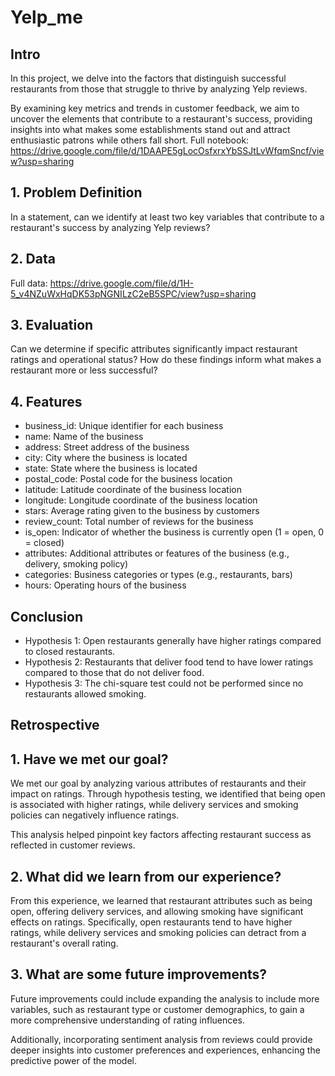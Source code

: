 # Yelp_me

## Intro

In this project, we delve into the factors that distinguish successful restaurants from those that struggle to thrive by analyzing Yelp reviews. 

By examining key metrics and trends in customer feedback, we aim to uncover the elements that contribute to a restaurant's success, providing insights into what makes some establishments stand out and attract enthusiastic patrons while others fall short.
Full notebook: https://drive.google.com/file/d/1DAAPE5gLocOsfxrxYbSSJtLvWfqmSncf/view?usp=sharing

## 1. Problem Definition
In a statement, can we identify at least two key variables that contribute to a restaurant's success by analyzing Yelp reviews?

## 2. Data
Full data: https://drive.google.com/file/d/1H-5_v4NZuWxHqDK53pNGNILzC2eB5SPC/view?usp=sharing

## 3. Evaluation
Can we determine if specific attributes significantly impact restaurant ratings and operational status? How do these findings inform what makes a restaurant more or less successful?

## 4. Features

* business_id: Unique identifier for each business
* name: Name of the business
* address: Street address of the business
* city: City where the business is located
* state: State where the business is located
* postal_code: Postal code for the business location
* latitude: Latitude coordinate of the business location
* longitude: Longitude coordinate of the business location
* stars: Average rating given to the business by customers
* review_count: Total number of reviews for the business
* is_open: Indicator of whether the business is currently open (1 = open, 0 = closed)
* attributes: Additional attributes or features of the business (e.g., delivery, smoking policy)
* categories: Business categories or types (e.g., restaurants, bars)
* hours: Operating hours of the business

## Conclusion
* Hypothesis 1: Open restaurants generally have higher ratings compared to closed restaurants.
* Hypothesis 2: Restaurants that deliver food tend to have lower ratings compared to those that do not deliver food.
* Hypothesis 3: The chi-square test could not be performed since no restaurants allowed smoking. 

## Retrospective
## 1. Have we met our goal?
We met our goal by analyzing various attributes of restaurants and their impact on ratings. Through hypothesis testing, we identified that being open is associated with higher ratings, while delivery services and smoking policies can negatively influence ratings. 

This analysis helped pinpoint key factors affecting restaurant success as reflected in customer reviews.

## 2. What did we learn from our experience?
From this experience, we learned that restaurant attributes such as being open, offering delivery services, and allowing smoking have significant effects on ratings. Specifically, open restaurants tend to have higher ratings, while delivery services and smoking policies can detract from a restaurant's overall rating. 

## 3. What are some future improvements?
Future improvements could include expanding the analysis to include more variables, such as restaurant type or customer demographics, to gain a more comprehensive understanding of rating influences. 

Additionally, incorporating sentiment analysis from reviews could provide deeper insights into customer preferences and experiences, enhancing the predictive power of the model.
